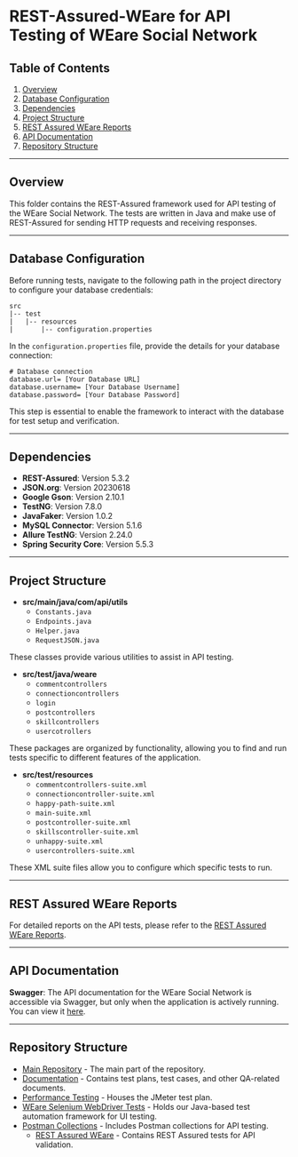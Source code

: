 # REST-Assured-WEare for API Testing of WEare Social Network

## Table of Contents
1. [Overview](#overview)
2. [Database Configuration](#database-configuration)
3. [Dependencies](#dependencies)
4. [Project Structure](#project-structure)
5. [REST Assured WEare Reports](#rest-assured-weare-reports)
6. [API Documentation](#api-documentation)
7. [Repository Structure](#repository-structure)

---

## Overview
This folder contains the REST-Assured framework used for API testing of the WEare Social Network. The tests are written in Java and make use of REST-Assured for sending HTTP requests and receiving responses.

---

## Database Configuration
Before running tests, navigate to the following path in the project directory to configure your database credentials:

```plaintext
src
|-- test
|   |-- resources
|       |-- configuration.properties
```

In the `configuration.properties` file, provide the details for your database connection:

```plaintext
# Database connection
database.url= [Your Database URL]
database.username= [Your Database Username]
database.password= [Your Database Password]
```

This step is essential to enable the framework to interact with the database for test setup and verification.

---

## Dependencies

- **REST-Assured**: Version 5.3.2
- **JSON.org**: Version 20230618
- **Google Gson**: Version 2.10.1
- **TestNG**: Version 7.8.0
- **JavaFaker**: Version 1.0.2
- **MySQL Connector**: Version 5.1.6
- **Allure TestNG**: Version 2.24.0
- **Spring Security Core**: Version 5.5.3

---

## Project Structure

- **src/main/java/com/api/utils**
  - `Constants.java`
  - `Endpoints.java`
  - `Helper.java`
  - `RequestJSON.java`

These classes provide various utilities to assist in API testing.


- **src/test/java/weare**
  - `commentcontrollers`
  - `connectioncontrollers`
  - `login`
  - `postcontrollers`
  - `skillcontrollers`
  - `usercotrollers`

These packages are organized by functionality, allowing you to find and run tests specific to different features of the application.


- **src/test/resources**
  - `commentcontrollers-suite.xml`
  - `connectioncontroller-suite.xml`
  - `happy-path-suite.xml`
  - `main-suite.xml`
  - `postcontroller-suite.xml`
  - `skillscontroller-suite.xml`
  - `unhappy-suite.xml`
  - `usercontrollers-suite.xml`

These XML suite files allow you to configure which specific tests to run.


---

## REST Assured WEare Reports
For detailed reports on the API tests, please refer to the [REST Assured WEare Reports](https://github.com/Alpha-50-group-4-final-project/Group-4-common-repo/tree/main/REST-Assured-WEare/rest-assured-weare-reports).

---

## API Documentation

**Swagger**: The API documentation for the WEare Social Network is accessible via Swagger, but only when the application is actively running. You can view it [here](http://localhost:8081/swagger-ui.html#/).

---

## Repository Structure

- [Main Repository](https://github.com/Alpha-50-group-4-final-project/Group-4-common-repo/tree/main) - The main part of the repository.
- [Documentation](https://github.com/Alpha-50-group-4-final-project/Group-4-common-repo/tree/main/Documentation) - Contains test plans, test cases, and other QA-related documents.
- [Performance Testing](https://github.com/Alpha-50-group-4-final-project/Group-4-common-repo/tree/main/Performance-Testing) - Houses the JMeter test plan.
- [WEare Selenium WebDriver Tests](https://github.com/Alpha-50-group-4-final-project/Group-4-common-repo/tree/main/WEare-SeleniumWebDriver-tests) - Holds our Java-based test automation framework for UI testing.
- [Postman Collections](https://github.com/Alpha-50-group-4-final-project/Group-4-common-repo/tree/main/Postman-Collections) - Includes Postman collections for API testing.
  - [REST Assured WEare](https://github.com/Alpha-50-group-4-final-project/Group-4-common-repo/tree/main/REST-Assured-WEare) - Contains REST Assured tests for API validation.